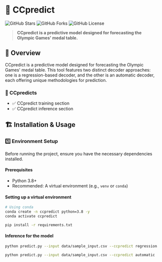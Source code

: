 # 🚀 CCpredict

![GitHub Stars](https://img.shields.io/github/stars/3220111903bit/CCpredict?style=social)
![GitHub Forks](https://img.shields.io/github/forks/3220111903bit/CCpredict?style=social)
![GitHub License](https://img.shields.io/github/license/3220111903bit/CCpredict)

> **CCpredict is a predictive model designed for forecasting the Olympic Games' medal table.**

## 🎯 Overview

CCpredict is a predictive model designed for forecasting the Olympic Games' medal table. This tool features two distinct decoder approaches: one is a regression-based decoder, and the other is an automatic decoder, each offering unique methodologies for prediction.

### 🌟 CCpredicts

- ✅ CCpredict training section
- ✅ CCpredict inference section

## 🏗️ Installation & Usage

### 1️⃣ Environment Setup

Before running the project, ensure you have the necessary dependencies installed.

#### **Prerequisites**
- Python 3.8+
- Recommended: A virtual environment (e.g., `venv` or `conda`)

#### **Setting up a virtual environment**
```sh
# Using conda
conda create -n ccpredict python=3.8 -y
conda activate ccpredict

pip install -r requirements.txt
```
#### **Inference for the model**

```sh
python predict.py --input data/sample_input.csv --ccpredict regression

python predict.py --input data/sample_input.csv --ccpredict automatic

```



